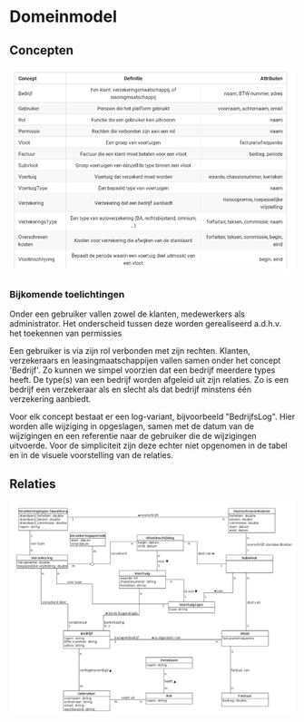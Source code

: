 # Domeinmodel
## Concepten

![Concepten domeinmodel](domeinmodel_tabel.png "Concepten domeinmodel")

### Bijkomende toelichtingen

Onder een gebruiker vallen zowel de klanten, medewerkers als administrator.
Het onderscheid tussen deze worden gerealiseerd a.d.h.v. het toekennen van permissies

Een gebruiker is via zijn rol verbonden met zijn rechten.
Klanten, verzekeraars en leasingmaatschappijen vallen samen onder het concept 'Bedrijf'. Zo kunnen we simpel voorzien dat een bedrijf meerdere types heeft. De type(s) van een bedrijf worden afgeleid uit zijn relaties. Zo is een bedrijf een verzekeraar als en slecht als dat bedrijf minstens één verzekering aanbiedt.

Voor elk concept bestaat er een log-variant, bijvoorbeeld "BedrijfsLog". Hier worden alle wijziging in opgeslagen, samen met de datum van de wijzigingen en een referentie naar de gebruiker die de wijzigingen uitvoerde. Voor de simpliciteit zijn deze echter niet opgenomen in de tabel en in de visuele voorstelling van de relaties.

## Relaties
![Relaties domeinmodel](domainmodel_graph.png "Relaties domeinmodel")
